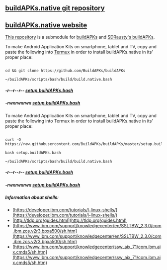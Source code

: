 ## [buildAPKs.native git repository](https://github.com/BuildAPKs/buildAPKs.native/) 

## [buildAPKs.native website](https://buildAPKs.github.io/buildAPKs.native/) 

[This repository](https://github.com/BuildAPKs/buildAPKs.native/) is a submodule for [buildAPKs](https://github.com/BuildAPKs/buildAPKs) and [SDRausty's buildAPKs](https://github.com/SDRausty/buildAPKs).

To make Android Application Kits on smartphone, tablet and TV, copy and paste the following into [Termux](https://github.com/termux) in order to install buildAPKs.native in its' proper place:

```

cd && git clone https://github.com/BuildAPKs/buildAPKs

~/buildAPKs/scripts/bash/build/build.native.bash

```
##### -r--r--r-- [setup.buildAPKs.bash](https://raw.githubusercontent.com/BuildAPKs/buildAPKs/master/setup.buildAPKs.bash)
##### -rwxrwxrwx [setup.buildAPKs.bash](https://buildapks.github.io/buildAPKs/setup.buildAPKs.bash)

To make Android Application Kits on smartphone, tablet and TV, copy and paste the following into Termux in order to install buildAPKs.native in its' proper place:

```

curl -O https://raw.githubusercontent.com/BuildAPKs/buildAPKs/master/setup.buildAPKs.bash

bash setup.buildAPKs.bash

~/buildAPKs/scripts/bash/build/build.native.bash

```
##### -r--r--r-- [setup.buildAPKs.bash](https://raw.githubusercontent.com/SDRausty/buildAPKs/master/setup.buildAPKs.bash)
##### -rwxrwxrwx [setup.buildAPKs.bash](https://sdrausty.github.io/buildAPKs/setup.buildAPKs.bash)

##### Information about shells: 

   * [https://developer.ibm.com/tutorials/l-linux-shells/](https://developer.ibm.com/tutorials/l-linux-shells/)
   * [http://tldp.org/guides.html](http://tldp.org/guides.html)
   * [https://www.ibm.com/support/knowledgecenter/en/SSLTBW_2.3.0/com.ibm.zos.v2r3.bpxa500/sh.htm](https://www.ibm.com/support/knowledgecenter/en/SSLTBW_2.3.0/com.ibm.zos.v2r3.bpxa500/sh.htm)
   * [https://www.ibm.com/support/knowledgecenter/ssw_aix_71/com.ibm.aix.cmds5/sh.htm](https://www.ibm.com/support/knowledgecenter/ssw_aix_71/com.ibm.aix.cmds5/sh.htm)
<!--OEF README.md-->

